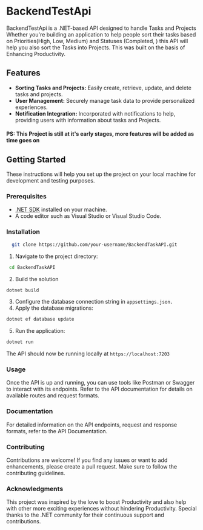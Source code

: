# BackendTestApi
BackendTestApi is a .NET-based API designed to handle Tasks and Projects 
Whether you're building an application to help people sort their tasks based on Priorities(High, Low, Medium) and Statuses (Completed, ) this API will help you also sort the Tasks into Projects. 
This was built on the basis of Enhancing Productivity.
## Features
- **Sorting Tasks and Projects:** Easily create, retrieve, update, and delete tasks and projects.
- **User Management:** Securely manage task data to provide personalized experiences.
- **Notification Integration:** Incorporated with notifications to help, providing users with information about tasks and Projects.


#### PS: This Project is still at it's early stages, more features will be added as time goes on


## Getting Started
These instructions will help you set up the project on your local machine for development and testing purposes.

### Prerequisites
- [.NET SDK](https://dotnet.microsoft.com/download) installed on your machine.
- A code editor such as Visual Studio or Visual Studio Code.
  
### Installation
 ```bash
   git clone https://github.com/your-username/BackendTaskAPI.git
 ```

1. Navigate to the project directory:
```bash
 cd BackendTaskAPI
 ```
2. Build the solution
```bash
dotnet build
```
3. Configure the database connection string in ``` appsettings.json. ```
4. Apply the database migrations:
 ```bash
 dotnet ef database update
 ```
5. Run the application:
```bash
dotnet run
```
The API should now be running locally at ``` https://localhost:7203 ```

### Usage
Once the API is up and running, you can use tools like Postman or Swagger to interact with its endpoints. Refer to the API documentation for details on available routes and request formats.

### Documentation
For detailed information on the API endpoints, request and response formats, refer to the API Documentation.

### Contributing
Contributions are welcome! If you find any issues or want to add enhancements, please create a pull request. Make sure to follow the contributing guidelines.

### Acknowledgments
This project was inspired by the love to boost Productivity and also help with other more exciting experiences without hindering Productivity.
Special thanks to the .NET community for their continuous support and contributions.
